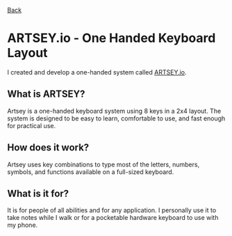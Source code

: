 [Back](../index.html)


 

# ARTSEY.io - One Handed Keyboard Layout

I created and develop a one-handed system called [ARTSEY.io](http://artsey.io).

## What is ARTSEY?

Artsey is a one-handed keyboard system using 8 keys in a 2x4 layout. The system is designed to be easy to learn, comfortable to use, and fast enough for practical use.

## How does it work?

Artsey uses key combinations to type most of the letters, numbers, symbols, and functions available on a full-sized keyboard.

## What is it for?

It is for people of all abilities and for any application. I personally use it to take notes while I walk or for a pocketable hardware keyboard to use with my phone. 
